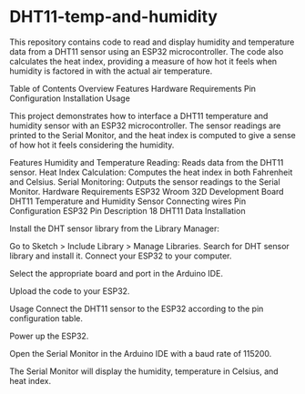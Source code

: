 # DHT11-temp-and-humidity
This repository contains code to read and display humidity and temperature data from a DHT11 sensor using an ESP32 microcontroller. The code also calculates the heat index, providing a measure of how hot it feels when humidity is factored in with the actual air temperature.

Table of Contents
Overview
Features
Hardware Requirements
Pin Configuration
Installation
Usage

This project demonstrates how to interface a DHT11 temperature and humidity sensor with an ESP32 microcontroller. The sensor readings are printed to the Serial Monitor, and the heat index is computed to give a sense of how hot it feels considering the humidity.

Features
Humidity and Temperature Reading: Reads data from the DHT11 sensor.
Heat Index Calculation: Computes the heat index in both Fahrenheit and Celsius.
Serial Monitoring: Outputs the sensor readings to the Serial Monitor.
Hardware Requirements
ESP32 Wroom 32D Development Board
DHT11 Temperature and Humidity Sensor
Connecting wires
Pin Configuration
ESP32 Pin	Description
18	DHT11 Data
Installation


Install the DHT sensor library from the Library Manager:

Go to Sketch > Include Library > Manage Libraries.
Search for DHT sensor library and install it.
Connect your ESP32 to your computer.

Select the appropriate board and port in the Arduino IDE.

Upload the code to your ESP32.

Usage
Connect the DHT11 sensor to the ESP32 according to the pin configuration table.

Power up the ESP32.

Open the Serial Monitor in the Arduino IDE with a baud rate of 115200.

The Serial Monitor will display the humidity, temperature in Celsius, and heat index.
